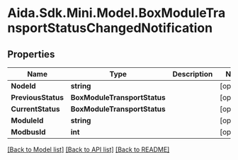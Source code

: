 # Aida.Sdk.Mini.Model.BoxModuleTransportStatusChangedNotification

## Properties

Name | Type | Description | Notes
------------ | ------------- | ------------- | -------------
**NodeId** | **string** |  | [optional] 
**PreviousStatus** | **BoxModuleTransportStatus** |  | [optional] 
**CurrentStatus** | **BoxModuleTransportStatus** |  | [optional] 
**ModuleId** | **string** |  | [optional] 
**ModbusId** | **int** |  | [optional] 

[[Back to Model list]](../README.md#documentation-for-models) [[Back to API list]](../README.md#documentation-for-api-endpoints) [[Back to README]](../README.md)

